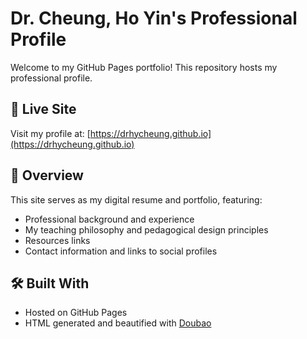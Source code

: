 # Dr. Cheung, Ho Yin's Professional Profile

Welcome to my GitHub Pages portfolio! This repository hosts my professional profile.

## 🔗 Live Site
Visit my profile at: [https://drhycheung.github.io](https://drhycheung.github.io)

## 📌 Overview
This site serves as my digital resume and portfolio, featuring:
- Professional background and experience
- My teaching philosophy and pedagogical design principles
- Resources links
- Contact information and links to social profiles

## 🛠️ Built With
- Hosted on GitHub Pages
- HTML generated and beautified with [Doubao](https://doubao.com)
